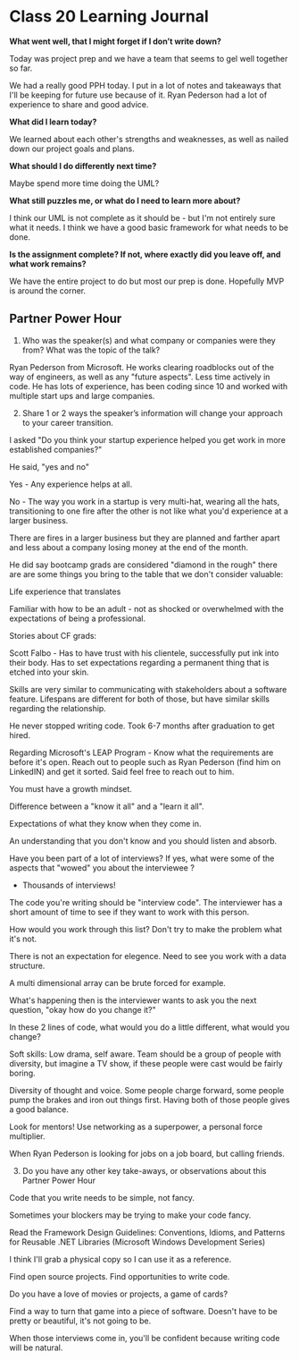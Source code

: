 # Class 20 Learning Journal 

**What went well, that I might forget if I don’t write down?**

Today was project prep and we have a team that seems to gel well together so far.

We had a really good PPH today. I put in a lot of notes and takeaways that I'll be keeping for future use because of it. Ryan Pederson had a lot of experience to share and good advice.

**What did I learn today?**

We learned about each other's strengths and weaknesses, as well as nailed down our project goals and plans.

**What should I do differently next time?**

Maybe spend more time doing the UML?

**What still puzzles me, or what do I need to learn more about?**

I think our UML is not complete as it should be - but I'm not entirely sure what it needs. I think we have a good basic framework for what needs to be done.

**Is the assignment complete? If not, where exactly did you leave off, and what work remains?**

We have the entire project to do but most our prep is done. Hopefully MVP is around the corner.

## Partner Power Hour

1. Who was the speaker(s) and what company or companies were they from? What was the topic of the talk?

Ryan Pederson from Microsoft. He works clearing roadblocks out of the way of engineers, as well as any "future aspects". Less time actively in code. He has lots of experience, has been coding since 10 and worked with multiple start ups and large companies.


2. Share 1 or 2 ways the speaker’s information will change your approach to your career transition.

I asked "Do you think your startup experience helped you get work in more established companies?"

He said, "yes and no"

Yes - Any experience helps at all.

No - The way you work in a startup is very multi-hat, wearing all the hats, transitioning to one fire after the other is not like what you'd experience at a larger business.

There are fires in a larger business but they are planned and farther apart and less about a company losing money at the end of the month.

He did say bootcamp grads are considered "diamond in the rough" there are are some things you bring to the table that we don't consider valuable:

Life experience that translates 

Familiar with how to be an adult - not as shocked or overwhelmed with the expectations of being a professional.

Stories about CF grads:

Scott Falbo - Has to have trust with his clientele, successfully put ink into their body. Has to set expectations regarding a permanent thing that is etched into your skin.

Skills are very similar to communicating with stakeholders about a software feature. Lifespans are different for both of those, but have similar skills regarding the relationship.

He never stopped writing code. Took 6-7 months after graduation to get hired.

Regarding Microsoft's LEAP Program - Know what the requirements are before it's open. Reach out to people such as Ryan Pederson (find him on LinkedIN) and get it sorted. Said feel free to reach out to him.

You must have a growth mindset.

Difference between a "know it all" and a "learn it all".

Expectations of what they know when they come in.

An understanding that you don't know and you should listen and absorb.

Have you been part of a lot of interviews? If yes, what were some of the aspects that "wowed" you about the interviewee ?

- Thousands of interviews!

The code you're writing should be "interview code". The interviewer has a short amount of time to see if they want to work with this person.

How would you work through this list? Don't try to make the problem what it's not.

There is not an expectation for elegence. Need to see you work with a data structure.

A multi dimensional array can be brute forced for example. 

What's happening then is the interviewer wants to ask you the next question, "okay how do you change it?"

In these 2 lines of code, what would you do a little different, what would you change?

Soft skills: Low drama, self aware. Team should be a group of people with diversity, but imagine a TV show, if these people were cast would be fairly boring.

Diversity of thought and voice. Some people charge forward, some people pump the brakes and iron out things first. Having both of those people gives a good balance.

Look for mentors! Use networking as a superpower, a personal force multiplier.

When Ryan Pederson is looking for jobs on a job board, but calling friends.

3. Do you have any other key take-aways, or observations about this Partner Power Hour

Code that you write needs to be simple, not fancy.

Sometimes your blockers may be trying to make your code fancy.

Read the Framework Design Guidelines: Conventions, Idioms, and Patterns for Reusable .NET Libraries (Microsoft Windows Development Series)

I think I'll grab a physical copy so I can use it as a reference.

Find open source projects. Find opportunities to write code.

Do you have a love of movies or projects, a game of cards?

Find a way to turn that game into a piece of software. Doesn't have to be pretty or beautiful, it's not going to be.

When those interviews come in, you'll be confident because writing code will be natural.
